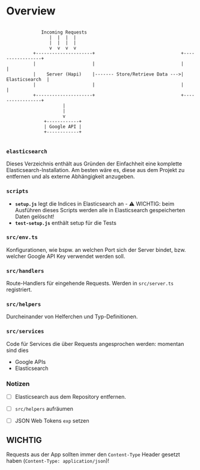 # Overview

```

             Incoming Requests
                |  |  |  |
                |  |  |  |
                v  v  v  v
          +---------------------+                                +-----------------+
          |                     |                                |                 |
          |    Server (Hapi)    |------- Store/Retrieve Data --->|  Elasticsearch  |
          |                     |                                |                 |
          +---------------------+                                +-----------------+
                     |
                     |
                     v
              +------------+                     
              | Google API |
              +------------+


```

### `elasticsearch`

Dieses Verzeichnis enthält aus Gründen der Einfachheit eine komplette Elasticsearch-Installation. 
Am besten wäre es, diese aus dem Projekt zu entfernen und als externe Abhängigkeit anzugeben.

### `scripts`

- **`setup.js`** legt die Indices in Elasticsearch an - ⚠️ WICHTIG: beim Ausführen dieses Scripts werden 
  alle in Elasticsearch gespeicherten Daten gelöscht!
- **`test-setup.js`** enthält setup für die Tests


### `src/env.ts`

Konfigurationen, wie bspw. an welchen Port sich der Server bindet, bzw. welcher Google API Key verwendet 
werden soll.

### `src/handlers`

Route-Handlers für eingehende Requests. Werden in `src/server.ts` registriert.

### `src/helpers`

Durcheinander von Helferchen und Typ-Definitionen.

### `src/services`

Code für Services die über Requests angesprochen werden: momentan sind dies 
- Google APIs
- Elasticsearch


### Notizen

- [ ] Elasticsearch aus dem Repository entfernen.
- [ ] `src/helpers` aufräumen
- [ ] JSON Web Tokens `exp` setzen



## WICHTIG

Requests aus der App sollten immer den `Content-Type` Header gesetzt haben (`Content-Type: application/json`)!
